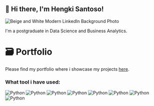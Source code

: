 ## 👋 Hi there, I'm Hengki Santoso!

![Beige and White Modern LinkedIn Background Photo](https://github.com/hengkisan/hengkisan/assets/122197570/9bb07fdf-fa27-4872-9208-19acd5765989)

I'm a postgraduate in Data Science and Business Analytics.

# 🗃️ Portfolio
Please find my portfolio where i showcase my projects [here](https://github.com/hengkisan/Portofolio).

<h3>What tool i have used:</h3>
<p>
  <img alt="Python" src="https://img.shields.io/badge/Python-green " />
  <img alt="Python" src="https://img.shields.io/badge/SQL-yellow" />
  <img alt="Python" src="https://img.shields.io/badge/R-blue" />
  <img alt="Python" src="https://img.shields.io/badge/Java-red" />
  <img alt="Python" src="https://img.shields.io/badge/Azure-purple" />
  <img alt="Python" src="https://img.shields.io/badge/AWS-orange" />
  <img alt="Python" src="https://img.shields.io/badge/Tableau-white" />
  <img alt="Python" src="https://img.shields.io/badge/PowerBI-yellow" />
</p>
